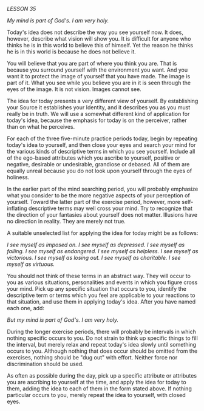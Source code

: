 *LESSON 35*

*My mind is part of God's. I am very holy.*

Today's idea does not describe the way you see yourself now. It does, however, describe what vision will show you. It is difficult for anyone who thinks he is in this world to believe this of himself. Yet the reason he thinks he is in this world is because he does not believe it.

You will believe that you are part of where you think you are. That is because you surround yourself with the environment you want. And you want it to protect the image of yourself that you have made. The image is part of it. What you see while you believe you are in it is seen through the eyes of the image. It is not vision. Images cannot see.

The idea for today presents a very different view of yourself. By establishing your Source it establishes your Identity, and it describes you as you must really be in truth. We will use a somewhat different kind of application for today's idea, because the emphasis for today is on the perceiver, rather than on what he perceives.

For each of the three five-minute practice periods today, begin by repeating today's idea to yourself, and then close your eyes and search your mind for the various kinds of descriptive terms in which you see yourself. Include all of the ego-based attributes which you ascribe to yourself, positive or negative, desirable or undesirable, grandiose or debased. All of them are equally unreal because you do not look upon yourself through the eyes of holiness.

In the earlier part of the mind searching period, you will probably emphasize what you consider to be the more negative aspects of your perception of yourself. Toward the latter part of the exercise period, however, more self-inflating descriptive terms may well cross your mind. Try to recognize that the direction of your fantasies about yourself does not matter. Illusions have no direction in reality. They are merely not true.

A suitable unselected list for applying the idea for today might be as follows:

_I see myself as imposed on._
_I see myself as depressed._
_I see myself as failing._
_I see myself as endangered._
_I see myself as helpless._
_I see myself as victorious._
_I see myself as losing out._
_I see myself as charitable._
_I see myself as virtuous._

You should not think of these terms in an abstract way. They will occur to you as various situations, personalities and events in which you figure cross your mind. Pick up any specific situation that occurs to you, identify the descriptive term or terms which you feel are applicable to your reactions to that situation, and use them in applying today's idea. After you have named each one, add:

_But my mind is part of God's. I am very holy._

During the longer exercise periods, there will probably be intervals in which nothing specific occurs to you. Do not strain to think up specific things to fill the interval, but merely relax and repeat today's idea slowly until something occurs to you. Although nothing that does occur should be omitted from the exercises, nothing should be "dug out" with effort. Neither force nor discrimination should be used.

As often as possible during the day, pick up a specific attribute or attributes you are ascribing to yourself at the time, and apply the idea for today to them, adding the idea to each of them in the form stated above. If nothing particular occurs to you, merely repeat the idea to yourself, with closed eyes.